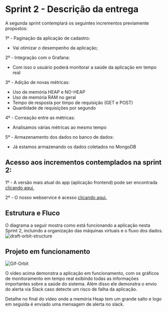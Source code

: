 # Sprint 2 - Descrição da entrega

A segunda sprint contemplará os seguintes incrementos previamente propostos:

1º - Paginação da aplicação de cadastro: 
- Vai otimizar o desempenho da aplicação;


2º - Integração com o Grafana:
- Com isso o usuário poderá monitorar a saúde da aplicação em tempo real

3º - Adição de novas métricas:
- Uso de memória HEAP e NO-HEAP
- Uso de memória RAM no geral
- Tempo de resposta por timpo de requisição (GET e POST)
- Quantidade de requisições por segundo

4º - Correação entre as métricas:
- Analisamos várias métricas ao mesmo tempo

5º - Armazenamento dos dados no banco de dados:
- Já estamos armazenando os dados coletados no MongoDB


## Acesso aos incrementos contemplados na sprint 2:

1º - A versão mais atual do app (aplicação frontend) pode ser encontrada [clicando aqui.](https://github.com/Orbit-API/orbit-web)

2º - O nosso webservice é acesso [clicando aqui.](https://github.com/Orbit-API/orbit-webservice)

## Estrutura e Fluco
O diagrama a seguir mostra como está funcionando a aplicação nesta Sprint 2, incluindo a organização das máquinas virtuais e o fluxo dos dados.
![draft-orbit-structure](https://user-images.githubusercontent.com/56441318/168480728-c159fdfd-d398-4e37-b236-97e93dce8496.png)


## Projeto em funcionamento

![Gif-Orbit](https://user-images.githubusercontent.com/56441318/168501973-8e5a1e5b-d5fb-4379-8076-0b2b47a94f75.gif)

O vídeo acima demonstra a aplicação em funcionamento, com os gráficos de monitoramento em tempo real exibindo todas as informações importantes sobre a saúde do sistema. Além disso ele demonstra o envio do alerta via Slack caso detecte um risco de falha da aplicação.

Detalhe no final do vídeo onde a memória Heap tem um grande salto e logo em seguida é enviado uma mensagem de alerta no slack.
